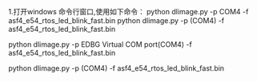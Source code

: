 1.打开windows 命令行窗口,使用如下命令：
python dlimage.py -p COM4 -f asf4_e54_rtos_led_blink_fast.bin
python dlimage.py -p (COM4) -f asf4_e54_rtos_led_blink_fast.bin

python dlimage.py -p EDBG Virtual COM port(COM4) -f asf4_e54_rtos_led_blink_fast.bin


python dlimage.py -p (COM4) -f asf4_e54_rtos_led_blink_fast.bin
